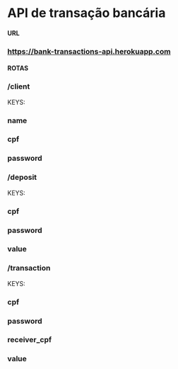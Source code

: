 # API de transação bancária

#### URL
### https://bank-transactions-api.herokuapp.com

#### ROTAS
### /client
KEYS:
###       name
###       cpf
###       password

### /deposit
KEYS:
###       cpf
###       password
###       value

### /transaction
KEYS:
###        cpf
###        password
###        receiver_cpf
###        value

